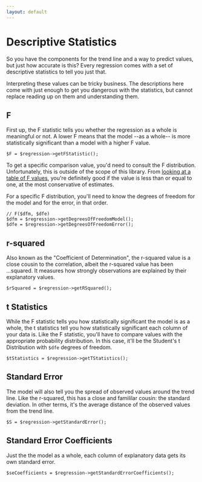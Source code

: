 ```yaml
---
layout: default
---
```


# Descriptive Statistics

So you have the components for the trend line and a way to predict values, but
just how accurate is this? Every regression comes with a set of descriptive
statistics to tell you just that.

Interpreting these values can be tricky business. The descriptions here come
with just enough to get you dangerous with the statistics, but cannot replace
reading up on them and understanding them.

## F

First up, the F statistic tells you whether the regression as a whole is
meaningful or not. A lower F means that the model --as a whole-- is more
statistically significant than a model with a higher F value.

    $F = $regression->getFStatistic();

To get a specific comparison value, you'd need to consult
the F distribution. Unfortunately, this is outside of the scope of this library.
From [looking at a table of F values](http://www.socr.ucla.edu/applets.dir/f_table.html),
you're definitely good if the value is less than or equal to one, at the most
conservative of estimates.

For a specific F distribution, you'll need to know the degrees of freedom for
the model and for the error, in that order.

    // F($dfm, $dfe)
    $dfm = $regression->getDegreesOfFreedomModel();
    $dfe = $regression->getDegreesOfFreedomError();

## r-squared

Also known as the "Coefficient of Determination", the r-squared value is a close
cousin to the correlation, albeit the r-squared value has been ...squared.
It measures how strongly observations are explained by their explanatory values.

    $rSquared = $regression->getRSquared();

## t Statistics

While the F statistic tells you how statistically significant the model is as a
whole, the t statistics tell you how statistically significant each column of
your data is. Like the F statistic, you'll have to compare values with the
appropriate probability distribution. In this case, it'll be the Student's t
Distribution with `$dfe` degrees of freedom.

    $tStatistics = $regression->getTStatistics();

## Standard Error

The model will also tell you the spread of observed values around the trend
line. Like the r-squared, this has a close and famililar cousin: the standard
deviation. In other terms, it's the average distance of the observed values from
the trend line.

    $S = $regression->getStandardError();

## Standard Error Coefficients

Just the the model as a whole, each column of explanatory data gets its own
standard error.

    $seCoefficients = $regression->getStandardErrorCoefficients();